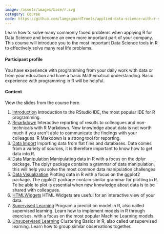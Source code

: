```yaml
---
image: /assets/images/base/r.svg
category: Course
code: https://github.com/laegsgaardTroels/applied-data-science-with-r-slides
---
```

Learn how to solve many commonly faced problems when applying R for Data Science and become an even more important part of your company. This course will introduce you to the most important Data Science tools in R to effectively solve many real life problems.<!--more-->

<h4>Participant profile</h4>

You have experience with programming from your daily work with data or from your education and have a basic Mathematical understanding. Basic experience with programming in R will be helpful.

<h4>Content</h4>

View the slides from the course here.

<ol>
    <li><a href="1_introduction.html">Introduction</a> Introduction to the RStudio IDE, the most popular IDE for R programming.</li>
    <li><a href="2_rmarkdown.html">Rmarkdown</a> Interactive reporting of results to colleagues and non-technicals with R Markdown. New knowledge about data is not worth much if you aren't able to communicate the findings with your colleagues. R Markdown is a strong tool for reporting.</li>
    <li><a href="3_data_import.html">Data Import</a> Importing data from flat files and databases. Data comes from a variety of sources, it is therefore important to know how to get data into R.</li>
    <li><a href="4_data_manipulation.html">Data Manipulation</a> Manipulating data in R with a focus on the dplyr package. The dplyr package contains a grammar of data manipulation, this will help you solve the most common data manipulation challenges.</li>
    <li><a href="5_data_visualization.html">Data Visualization</a> Plotting data in R with a focus on the ggplot2 package. The ggplot2 package contain similar grammar for plotting in R. To be able to plot is essential when new knowledge about data is to be shared with colleagues.</li>
    <li><a href="5_htmlwidgets.html">HTMLWidgets</a> HTML Widgets are useful for an interactive view of your data.</li>
    <li><a href="6_supervised_learning.html">Supervised Learning</a> Program a prediction model in R, also called supervised learning. Learn how to implement models in R through exercises, with a focus on the most popular Machine Learning models.</li>
    <li><a href="7_unsupervised_learning.html">Unsupervised Learning</a> Clustering Basics in R, also called unsupervised learning. Learn how to group similar observations together.</li>
</ol>
